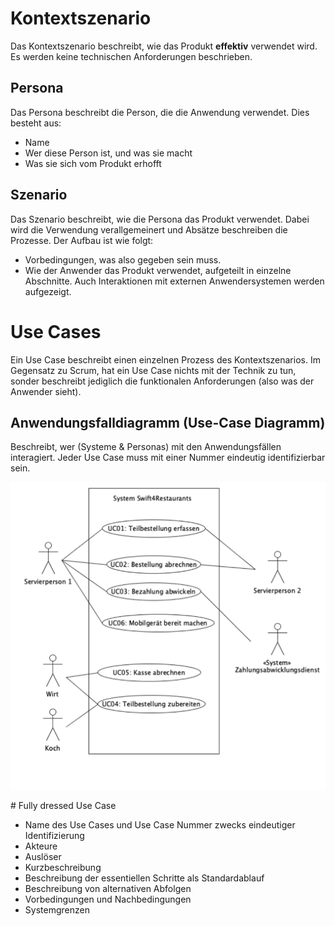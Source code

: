 


# Kontextszenario
Das Kontextszenario beschreibt, wie das Produkt **effektiv** verwendet wird. Es werden keine technischen Anforderungen beschrieben.


## Persona
Das Persona beschreibt die Person, die die Anwendung verwendet. Dies besteht aus:
- Name
- Wer diese Person ist, und was sie macht
- Was sie sich vom Produkt erhofft

## Szenario
Das Szenario beschreibt, wie die Persona das Produkt verwendet. Dabei wird die Verwendung verallgemeinert und Absätze beschreiben die Prozesse. Der Aufbau ist wie folgt:
- Vorbedingungen, was also gegeben sein muss.
- Wie der Anwender das Produkt verwendet, aufgeteilt in einzelne Abschnitte. Auch Interaktionen mit externen Anwendersystemen werden aufgezeigt.

# Use Cases
Ein Use Case beschreibt einen einzelnen Prozess des Kontextszenarios. Im Gegensatz zu Scrum, hat ein Use Case nichts mit der Technik zu tun, sonder beschreibt jediglich die funktionalen Anforderungen (also was der Anwender sieht).

## Anwendungsfalldiagramm (Use-Case Diagramm)
Beschreibt, wer (Systeme & Personas) mit den Anwendungsfällen interagiert. Jeder Use Case muss mit einer Nummer eindeutig identifizierbar sein. 

![](media/Pasted%20image%2020230602161058.png)




# Fully dressed Use Case
- Name des Use Cases und Use Case Nummer zwecks eindeutiger Identifizierung
- Akteure
- Auslöser
- Kurzbeschreibung
- Beschreibung der essentiellen Schritte als Standardablauf
- Beschreibung von alternativen Abfolgen
- Vorbedingungen und Nachbedingungen
- Systemgrenzen
